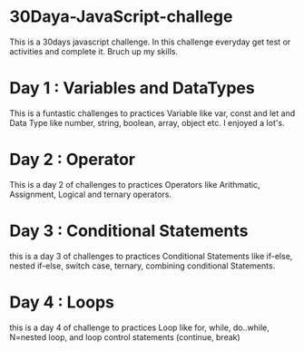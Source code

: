 # 30Daya-JavaScript-challege
This is a 30days javascript challenge. In this challenge everyday get test or activities and complete it.  Bruch up my skills.  

# Day 1 : Variables and DataTypes
This is a funtastic challenges to practices Variable like var, const and let and Data Type like number, string, boolean, array, object etc. I enjoyed a lot's.

# Day 2 : Operator
This is a day 2 of challenges to practices Operators like Arithmatic, Assignment, Logical and ternary operators. 

# Day 3 : Conditional Statements
this is a day 3 of challenges to practices Conditional Statements like if-else, nested if-else, switch case, ternary, combining conditional Statements. 

# Day 4 : Loops
this is a day 4 of challenge to practices Loop like for, while, do..while, N=nested loop, and loop control statements (continue, break)
